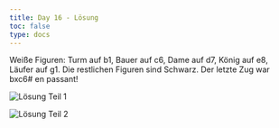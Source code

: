 ```yaml
---
title: Day 16 - Lösung  
toc: false
type: docs
---
```


Weiße Figuren: Turm auf b1, Bauer auf c6, Dame auf d7, König auf e8, Läufer auf g1. Die restlichen Figuren sind Schwarz. Der letzte Zug war bxc6# en passant!

![Lösung Teil 1](/day17_solution.jpg "")

![Lösung Teil 2](/day17_solution2.jpg "")